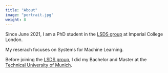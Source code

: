 ```yaml
---
title: "About"
image: "portrait.jpg"
weight: 8
---
```


Since June 2021, I am a PhD student in the [LSDS group](https://lsds.doc.ic.ac.uk) at Imperial College London.

My reserach focuses on Systems for Machine Learning.

Before joining the [LSDS group](https://lsds.doc.ic.ac.uk), I did my Bachelor and Master at the
[Technical University of Munich](https://in.tum.de).
